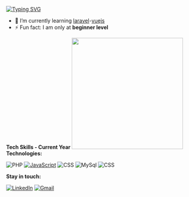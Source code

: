 <!-- <h1 align='center'>Greetings!!! <img src="https://user-images.githubusercontent.com/1303154/88677602-1635ba80-d120-11ea-84d8-d263ba5fc3c0.gif" width="28px" alt="hi"> <img src="http://rubentd.com/img/banana.gif" width="28px" alt="GIF" /> </h1> -->
<!-- ### Hi there <img src="https://user-images.githubusercontent.com/1303154/88677602-1635ba80-d120-11ea-84d8-d263ba5fc3c0.gif" width="28px" alt="hi"> <img src="http://rubentd.com/img/banana.gif" width="28px" alt="GIF" /> -->

[![Typing SVG](https://readme-typing-svg.herokuapp.com/?color=000&lines=Greetings!!!;I'am+Mark+Dy;To+View+More+Please+Visit+My+LinkIn;...End)](https://git.io/typing-svg)
- 🌱 I’m currently learning [laravel](https://laravel.com/)-[vuejs](https://vuejs.org/)
- ⚡ Fun fact: I am only at __beginner level__

<!-- ### Tech skills - current year -->
**Tech Skills - Current Year**
<img src="https://cr-skills-chart-widget.azurewebsites.net/api/api?username=mkjdy&width=1368&bg=rgba(255,255,255,0.5)&padding=0" height="300px"/>
**Technologies:**

![PHP](https://img.shields.io/badge/-PHP-blue?style=plastic&logo=php&logoColor=fff)
[![JavaScript](https://img.shields.io/badge/-JavaScript-blue?style=plastic&logo=JavaScript&logoColor=fff)](https://github.com/AlvaroIsrael?tab=repositories&q=&type=&language=javascript)
![CSS](https://img.shields.io/badge/-CSS-blue?style=plastic&logo=css3&logoColor=fff)
![MySql](https://img.shields.io/badge/-MySql-blue?style=plastic&logo=MySQL&logoColor=fff)
![CSS](https://img.shields.io/badge/-CSS-blue?style=plastic&logo=css3&logoColor=fff)

**Stay in touch:**

[![LinkedIn](https://img.shields.io/badge/-LinkedIn-blue?style=plastic&logo=LinkedIn&logoColor=fff)](https://linkedin.com/in/markdy)
[![Gmail](https://img.shields.io/badge/-Email-blue?style=plastic&logo=Gmail&logoColor=fff)](https://gmail.com/makdy61)

<!--<img src="https://cr-ss-service.azurewebsites.net/api/ScreenShot?widget=summary&username=mkjdy&show-avatar=true&style=--border-radius:10px"/>-->

<!--![Alt Text](http://rubentd.com/img/banana.gif)-->

<!--
**mkjdy/mkjdy** is a ✨ _special_ ✨ repository because its `README.md` (this file) appears on your GitHub profile.

Here are some ideas to get you started:

- 🔭 I’m currently working on ...
- 🌱 I’m currently learning ...
- 👯 I’m looking to collaborate on ...
- 🤔 I’m looking for help with ...
- 💬 Ask me about ...
- 📫 How to reach me: ...
- 😄 Pronouns: ...
- ⚡ Fun fact: ...
-->

<!-- reference
https://github.com/AlvaroIsrael
https://github.com/DenverCoder1/readme-typing-svg 
 -->
